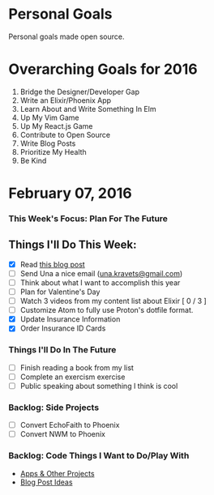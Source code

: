 Personal Goals
==============

Personal goals made open source.

# Overarching Goals for 2016
1. Bridge the Designer/Developer Gap
2. Write an Elixir/Phoenix App
3. Learn About and Write Something In Elm
4. Up My Vim Game
5. Up My React.js Game
6. Contribute to Open Source
7. Write Blog Posts
8. Prioritize My Health
9. Be Kind

# February 07, 2016

### This Week's Focus: Plan For The Future

## Things I'll Do This Week:
- [x] Read [this blog post](http://una.github.io/personal-goals-guide/)
- [ ] Send Una a nice email (una.kravets@gmail.com)
- [ ] Think about what I want to accomplish this year
- [ ] Plan for Valentine's Day
- [ ] Watch 3 videos from my content list about Elixir [ 0 / 3 ]
- [ ] Customize Atom to fully use Proton's dotfile format.
- [x] Update Insurance Information
- [x] Order Insurance ID Cards

### Things I'll Do In The Future
- [ ] Finish reading a book from my list
- [ ] Complete an exercism exercise
- [ ] Public speaking about something I think is cool

### Backlog: Side Projects
- [ ] Convert EchoFaith to Phoenix
- [ ] Convert NWM to Phoenix

### Backlog: Code Things I Want to Do/Play With
- [Apps & Other Projects](https://github.com/jessejanderson/personal-goals/blob/master/ideas-and-misc/app-ideas.md)
- [Blog Post Ideas](https://github.com/jessejanderson/personal-goals/blob/master/ideas-and-misc/blog-ideas.md)
